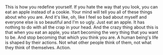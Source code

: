  This is how you redefine yourself. If you hate the way that you look, you can eat an apple instead of a cookie. Your mind will tell you all of these things about who you are. And it's like, oh, like I feel so bad about myself and everyone else is so beautiful and I'm so ugly. Just eat an apple. It has nothing to do with all the crap in your head. And the crazy thing about this is that when you eat an apple, you start becoming the very thing that you want to be. And stop becoming that which you think you are. A human being's life is shaped by their actions. Not what other people think of them, not what they think of themselves. Action.